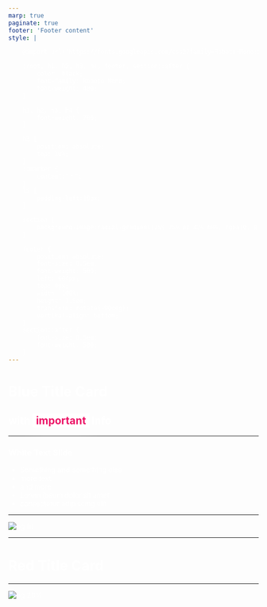 ```yaml
---
marp: true
paginate: true
footer: 'Footer content'
style: |

    @import url('https://fonts.googleapis.com/css2?family=Roboto+Mono:ital,wght@0,100..700;1,100..700&display=swap');

    :root, h1, h2, h3, h4, footer, section::after {
        color: black;
        font-family: Roboto Mono;
        font-weight: 400;
    }

    h1, h2, h3, h4 {
        font-weight: 700;
    }

    h3 {
        position: absolute;
        top: 10%;
    }
    ::marker {
        content:"﹡";
    }
    li {
        padding-left:10px;
    }

    section {
        background-image:radial-gradient(75% 75% at 42% 60%, rgba(0, 0, 0, 0) 20%, rgba(0, 0, 0, 0.25) 100%)
    }

    footer {
        position: absolute;
        font-size: 0.5em;
        font-weight: 500;
        left: 604px;
        top: 0px;
        width: 100%;
        height: 1.5em;
        transform: rotate(-90deg);
        vertikal-align: bottom;
    }
    section::after {
        font-size: 0.5em;
        font-weight: 500;
    }
---
```

<style scoped>
    section{
        background-color: hsla(230, 100%, 50%, 1);  
    }
    :root, h1, h2, h3, h4, footer, section::after {
        color: white ;
    }
    h1 strong, h2 strong {
        color: hsl(230, 85%, 50%) !important;
        background: white;
        padding: 0.1em 0.3em;
        box-shadow: 0px 0px 30px rgba(255,255,255,0.5);
    }   
</style>
# Blue Title Card
## with **important** Info

---

### White Text Slide

- Something **and** something else
- more text
- and more
- Lorem ipsum dolor sit amet
- consectetur adipiscing elit

---

![bg fit](https://miro.medium.com/v2/resize:fit:1400/1*EJtBwJODf3nwaiNa3jYd2g.png)

---
<style scoped>
    section{
        background-color: hsla(337, 100%, 50%, 1);  
    }
    :root, h1, h2, h3, h4, footer, section::after {
        color: white ;
    }
    h1 strong, h2 strong {
        color: hsl(337, 85%, 50%) !important;
        background: white;
        padding: 0.1em 0.3em;
        box-shadow: 0px 0px 30px rgba(255,255,255,0.5);
    }   
</style>

# Red Title Card

***

![bg 20%](https://em-content.zobj.net/source/microsoft-teams/363/paperclip_1f4ce.png)